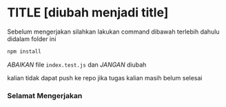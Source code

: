 # TITLE [diubah menjadi title]

Sebelum mengerjakan silahkan lakukan command dibawah terlebih dahulu didalam folder ini

```bash
npm install
```

_ABAIKAN_ file `index.test.js` dan _JANGAN_ diubah

kalian tidak dapat push ke repo jika tugas kalian masih belum selesai

### Selamat Mengerjakan
